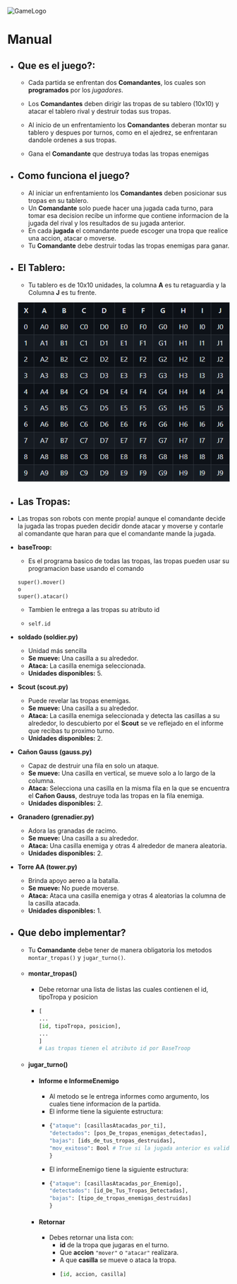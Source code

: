
![GameLogo](https://res.cloudinary.com/darhaqq0v/image/upload/v1699367037/DCCommanders-07-11-2023_bjqn5k.png)

# Manual
* ## Que es el juego?:
  * Cada partida se enfrentan dos **Comandantes**, los cuales son **programados** por los _jugadores_. 
  * Los **Comandantes** deben dirigir las tropas de su tablero (10x10) y atacar el tablero rival y destruir todas sus tropas. 
  * Al inicio de un enfrentamiento los **Comandantes** deberan montar su tablero y despues por turnos, como en el ajedrez, se enfrentaran dandole ordenes a sus tropas.

  * Gana el **Comandante** que destruya todas las tropas enemigas

* ## Como funciona el juego?
  * Al iniciar un enfrentamiento los **Comandantes** deben posicionar sus tropas en su tablero. 
  * Un **Comandante** solo puede hacer una jugada cada turno, para tomar esa decision recibe un informe que contiene informacion de la jugada del rival y los resultados de su jugada anterior. 
  * En cada **jugada** el comandante puede escoger una tropa que realice una accion, atacar o moverse.
  * Tu **Comandante** debe destruir todas las tropas enemigas para ganar.

* ## El Tablero:
  * Tu tablero es de 10x10 unidades, la columna **A** es tu retaguardia y la Columna **J** es tu frente.
  
  ![Tablero](img_1.png)




* ## Las Tropas:
* Las tropas son robots con mente propia! aunque el comandante decide la jugada las tropas pueden decidir donde atacar y moverse y contarle al comandante que haran para que el comandante mande la jugada.

* **baseTroop:**

  * Es el programa basico de todas las tropas, las tropas pueden usar su programacion base usando el comando 
  ```python3 
  super().mover()
  o
  super().atacar()
  ```
  * Tambien le entrega a las tropas su atributo id 
  * ```python3
    self.id

* **soldado (soldier.py)**
  * Unidad más sencilla 
  * **Se mueve:** Una casilla a su alrededor.
  * **Ataca:** La casilla enemiga seleccionada.
  * **Unidades disponibles:** 5.

* **Scout (scout.py)**
  * Puede revelar las tropas enemigas.
  * **Se mueve:** Una casilla a su alrededor.
  * **Ataca:** La casilla enemiga seleccionada y detecta las casillas a su alrededor, lo descubierto por el **Scout** se ve reflejado en el informe que recibas tu proximo turno.
  * **Unidades disponibles:** 2.

* **Cañon Gauss (gauss.py)**
  * Capaz de destruir una fila en solo un ataque.
  * **Se mueve:** Una casilla en vertical, se mueve solo a lo largo de la columna.
  * **Ataca:** Selecciona una casilla en la misma fila en la que se encuentra el **Cañon Gauss**, destruye toda las tropas en la fila enemiga.
  * **Unidades disponibles:** 2.

* **Granadero (grenadier.py)**
  * Adora las granadas de racimo.
  * **Se mueve:** Una casilla a su alrededor.
  * **Ataca:** Una casilla enemiga y otras 4 alrededor de manera aleatoria.
  * **Unidades disponibles:** 2.

* **Torre AA (tower.py)**
  * Brinda apoyo aereo a la batalla.
  * **Se mueve:** No puede moverse.
  * **Ataca:** Ataca una casilla enemiga y otras 4 aleatorias la columna de la casilla atacada.
  * **Unidades disponibles:** 1.
* ## Que debo implementar?
  * Tu **Comandante** debe tener de manera obligatoria los metodos ```montar_tropas()``` y  ```jugar_turno()```.
  * #### montar_tropas()
    * Debe retornar una lista de listas las cuales contienen el id, tipoTropa y posicion
    * ```python 
      [
      ...
      [id, tipoTropa, posicion],
      ...
      ]
      # Las tropas tienen el atributo id por BaseTroop
    
  * #### jugar_turno()
    * #### Informe e InformeEnemigo
      * Al metodo se le entrega informes como argumento, los cuales tiene informacion de la partida.
      * El informe tiene la siguiente estructura:
      * ```python
        {"ataque": [casillasAtacadas_por_ti],
        "detectados": [pos_De_tropas_enemigas_detectadas],
        "bajas": [ids_de_tus_tropas_destruidas],
        "mov_exitoso": Bool # True si la jugada anterior es valida, False si no
        }
      * El informeEnemigo tiene la siguiente estructura:
      * ```python
        {"ataque": [casillasAtacadas_por_Enemigo],
        "detectados": [id_De_Tus_Tropas_Detectadas],
        "bajas": [tipo_de_tropas_enemigas_destruidas]
        }
    * #### Retornar
      * Debes retornar una lista con: 
        * **id** de la tropa que jugaras en el turno.
        * Que **accion** ```"mover"``` o ```"atacar"``` realizara.
        * A que **casilla** se mueve o ataca la tropa.
        * ```python
          [id, accion, casilla]
      